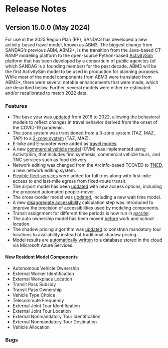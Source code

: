 # Release Notes

## Version 15.0.0 (May 2024)
For use in the 2025 Region Plan (RP), SANDAG has developed a new activity-based travel model, known as ABM3. The biggest change from SANDAG’s previous ABM, ABM2+, is the transition from the Java-based CT-RAMP modeling platform to the open-source Python-based [ActivitySim](https://research.ampo.org/activitysim/) platform that has been developed by a consortium of public agencies (of which SANDAG is a founding member) for the past decade. ABM3 will be the first ActivitySim model to be used in production for planning purposes. While most of the model components from ABM3 were translated from ABM2+, there were several notable enhancements that were made, which are described below. Further, several models were either re-estimated and/or recalibrated to match 2022 data.
### Features
- The base year was [updated](https://github.com/SANDAG/ABM/pull/68) from 2016 to 2022, allowing the behavioral models to reflect changes in travel behavior derived from the onset of the COVID-19 pandemic.
- The zone system was transitioned from a 3-zone system (TAZ, MAZ, TAP) to a [2-zone system](https://github.com/SANDAG/ABM/pull/65) (TAZ, MAZ).
- E-bike and E-scooter were added as [travel modes](https://github.com/SANDAG/ABM/pull/66).
- A new [commercial vehicle model](https://github.com/SANDAG/ABM/pull/64) (CVM) was implemented using ActivitySim, that includes firm synthesis, commercial vehicle tours, and TNC services such as food delivery.
- Network editing was changed from the ArcInfo-based TCOVED to [TNED](https://github.com/SANDAG/ABM/pull/133), a new network editing system.
- [Flexible fleet services](https://github.com/SANDAG/ABM/pull/104) were added for full trips along with first-mile access to and last-mile egress from fixed-route transit.
- The airport model has been [updated](https://github.com/SANDAG/ABM/pull/9) with new access options, including the proposed automated people-mover.
- The cross-border model was [updated](https://github.com/SANDAG/ABM/pull/53), including a new wait time model.
- A new [disaggregate accessibility](https://github.com/ActivitySim/activitysim/pull/635) calculation step was introduced to improve the precision of accessibilities used by modeling components.
- Transit assignment for different time periods is now run in [parallel](https://github.com/SANDAG/ABM/pull/82).
- The auto ownership model has been moved [before](https://github.com/SANDAG/ABM/blob/ABM3_develop/src/asim/configs/resident/settings_mp.yaml#L32) work and school location.
- The shadow pricing algorithm was [updated](https://github.com/ActivitySim/activitysim/pull/613) to constrain mandatory tour locations to availability instead of traditional shadow pricing.
- Model results are [automatically written](https://github.com/SANDAG/ABM/pull/86) to a database stored in the cloud via Microsoft Azure Services.
#### New Resident Model Components
- Autonomous Vehicle Ownership
- External Worker Identification
- External Workplace Location
- Transit Pass Subsidy
- Transit Pass Ownership
- Vehicle Type Choice
- Telecommute Frequency
- External Joint Tour Identification
- External Joint Tour Location
- External Nonmandatory Tour Identification
- External Nonmandatory Tour Destination
- Vehicle Allocation
### Bugs
